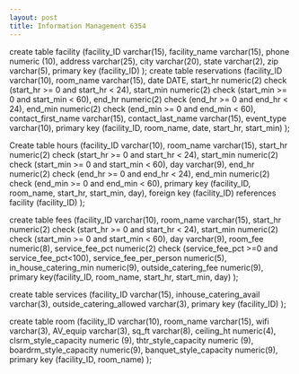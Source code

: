 ```yaml
---
layout: post
title: Information Management 6354
---
```


create table facility
(facility_ID varchar(15),
facility_name varchar(15),
phone numeric (10),
address varchar(25),
city varchar(20),
state varchar(2),
zip varchar(5),
primary key (facility_ID)
	);
create table reservations
(facility_ID	varchar(10),
 room_name		varchar(15),
 date		   DATE,
start_hr	   numeric(2) check (start_hr >= 0 and start_hr < 24),
start_min		numeric(2) check (start_min >= 0 and start_min < 60),
end_hr			numeric(2) check (end_hr >= 0 and end_hr < 24),
end_min		numeric(2) check (end_min >= 0 and end_min < 60),
contact_first_name	varchar(15),
contact_last_name		varchar(15),
event_type		varchar(10),
	 primary key (facility_ID, room_name, date, start_hr, start_min)
	);

Create table hours 
(facility_ID varchar(10),
room_name varchar(15),
start_hr	numeric(2) check (start_hr >= 0 and start_hr < 24),
start_min	numeric(2) check (start_min >= 0 and start_min < 60),
day		   varchar(9),
end_hr	numeric(2) check (end_hr >= 0 and end_hr < 24),
end_min	numeric(2) check (end_min >= 0 and end_min < 60),
primary key (facility_ID, room_name, start_hr, start_min, day),
foreign key (facility_ID) references facility (facility_ID)
	);
	
create table fees
(facility_ID varchar(10),
room_name varchar(15),
start_hr	numeric(2) check (start_hr >= 0 and start_hr < 24),
start_min	numeric(2) check (start_min >= 0 and start_min < 60),
day		varchar(9),
room_fee	numeric(8),
service_fee_pct numeric(2) check (service_fee_pct >=0 and service_fee_pct<100),
service_fee_per_person numeric(5),
in_house_catering_min numeric(9),
outside_catering_fee numeric(9),
primary key(facility_ID, room_name, start_hr, start_min, day)
	);


create table services
(facility_ID varchar(15),
inhouse_catering_avail varchar(3),
outside_catering_allowed varchar(3),
primary key (facility_ID)
	);

create table room
(facility_ID varchar(10),
room_name varchar(15),
wifi varchar(3),
AV_equip varchar(3),
sq_ft varchar(8),
ceiling_ht numeric(4),
clsrm_style_capacity numeric (9),
thtr_style_capacity numeric (9),
boardrm_style_capacity numeric(9),
banquet_style_capacity numeric(9),
primary key (facility_ID, room_name)
	);






